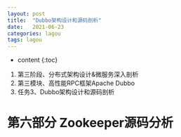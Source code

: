 ```yaml
---
layout: post
title:  "Dubbo架构设计和源码剖析"
date:   2021-06-23
categories: lagou
tags: lagou
---
```


* content
{:toc}


1. 第三阶段、分布式架构设计&微服务深入剖析
2. 第三模块、高性能RPC框架Apache Dubbo
3. 任务3、Dubbo架构设计和源码剖析
  





 
 
# 第六部分 Zookeeper源码分析